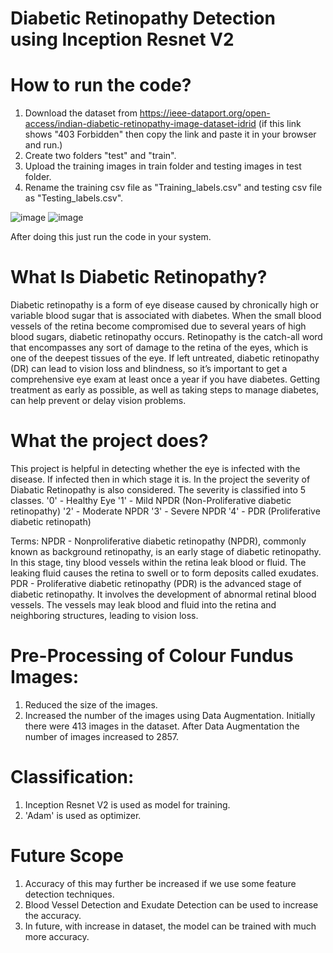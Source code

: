 # Diabetic Retinopathy Detection using Inception Resnet V2
# How to run the code?
1. Download the dataset from https://ieee-dataport.org/open-access/indian-diabetic-retinopathy-image-dataset-idrid (if this link shows "403 Forbidden" then copy the link and paste it in your browser and run.)
2. Create two folders "test" and "train".
3. Upload the training images in train folder and testing images in test folder.
4. Rename the training csv file as "Training_labels.csv" and testing csv file as "Testing_labels.csv".

![image](https://github.com/anshultomar07/diabatic-retinopathy-detection-using-inceptionResnetV2/assets/108689719/b56bfc89-fbe1-4228-be9d-a0e4f6590da1)
![image](https://github.com/anshultomar07/diabatic-retinopathy-detection-using-inceptionResnetV2/assets/108689719/1e920012-77ac-4a22-9c95-adc589d63cfb)

After doing this just run the code in your system.

# What Is Diabetic Retinopathy?
Diabetic retinopathy is a form of eye disease caused by chronically high or variable blood sugar that is associated with diabetes. When the small blood vessels of the retina become compromised due to several years of high blood sugars, diabetic retinopathy occurs. Retinopathy is the catch-all word that encompasses any sort of damage to the retina of the eyes, which is one of the deepest tissues of the eye.
If left untreated, diabetic retinopathy (DR) can lead to vision loss and blindness, so it’s important to get a comprehensive eye exam at least once a year if you have diabetes. Getting treatment as early as possible, as well as taking steps to manage diabetes, can help prevent or delay vision problems.

# What the project does?
This project is helpful in detecting whether the eye is infected with the disease. If infected then in which stage it is.
In the project the severity of Diabatic Retinopathy is also considered. The severity is classified into 5 classes.
'0' - Healthy Eye
'1' - Mild  NPDR (Non-Proliferative diabetic retinopathy)
'2' - Moderate NPDR
'3' - Severe NPDR
'4' - PDR (Proliferative diabetic retinopath)

Terms:
NPDR - Nonproliferative diabetic retinopathy (NPDR), commonly known as background retinopathy, is an early stage of diabetic retinopathy. In this stage, tiny blood vessels within the retina leak blood or fluid. The leaking fluid causes the retina to swell or to form deposits called exudates.
PDR - Proliferative diabetic retinopathy (PDR) is the advanced stage of diabetic retinopathy. It involves the development of abnormal retinal blood vessels. The vessels may leak blood and fluid into the retina and neighboring structures, leading to vision loss.

# Pre-Processing of Colour Fundus Images:
1. Reduced the size of the images.
2. Increased the number of the images using Data Augmentation. Initially there were 413 images in the dataset. After Data Augmentation the number of images increased to 2857.

# Classification:
1. Inception Resnet V2 is used as model for training.
2. 'Adam' is used as optimizer.

# Future Scope
1. Accuracy of this may further be increased if we use some feature detection techniques.
2. Blood Vessel Detection and Exudate Detection can be used to increase the accuracy.
3. In future, with increase in dataset, the model can be trained with much more accuracy.
